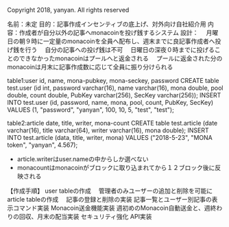 Copyright 2018, yanyan. All rights reserved

名前：未定
目的：記事作成インセンティブの底上げ、対外向け自社紹介用
内容：作成者が自分以外の記事へmonacoinを投げ銭するシステム
設計：
　月曜日の朝９時に一定量のmonacoinを全員へ配布し、週末までに良記事作成者へ投げ銭を行う
　自分の記事への投げ銭は不可
　日曜日の深夜０時までに投げることのできなかったmonacoinはプールへと返金される
　プールに返金された分のmonacoinは月末に記事作成数に応じて全員に振り分けられる

table1:user
id, name, mona-pubkey, mona-seckey, password
CREATE table test.user (id int, password varchar(16), name varchar(16), mona double, pool double, count double, PubKey varchar(256), SecKey varchar(256));
INSERT INTO test.user (id, password, name, mona, pool, count, PubKey, SecKey) VALUES (1, "password", "yanyan", 100, 10, 5, "test", "test");


table2:article
date, title, writer, mona-count
CREATE table test.article (date varchar(16), title varchar(64), writer varchar(16), mona double);
INSERT INTO test.article (data, title, writer, mona) VALUES ("2018-5-23", "MONA token", "yanyan", 4.567);

* article.writerはuser.nameの中からしか選べない
* monacountはmonacoinがブロックに取り込まれてから１２ブロック後に反映される

【作成手順】
user tableの作成
　管理者のみユーザーの追加と削除を可能に
article tableの作成
　記事の登録と削除の実装
記事一覧とユーザー別記事の表示コマンド実装
Monacoin送金機能実装
週初めのMonacoin自動送金と、週終わりの回収、月末の配当実装
セキュリティ強化
API実装
　　
